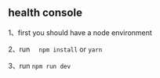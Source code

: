 ## health console

1、first you should have a node environment

2、run  ```  npm install```  or  ```yarn```

3、run ```npm run dev```

